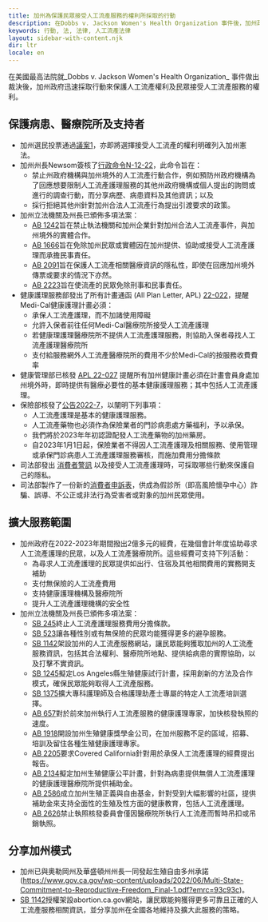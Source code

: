 ```yaml
---
title: 加州為保護民眾接受人工流產服務的權利所採取的行動
description: 在Dobbs v. Jackson Women's Health Organization 事件後，加州政府迅速採取行動來保護人工流產權利及民眾接受人工流產服務的權利。
keywords: 行動, 法, 法律, 人工流產法律
layout: sidebar-with-content.njk
dir: ltr
locale: en
---
```


在美國最高法院就_Dobbs v. Jackson Women's Health Organization_ 事件做出裁決後，加州政府迅速採取行動來保護人工流產權利及民眾接受人工流產服務的權利。

## 保護病患、醫療院所及支持者

- 加州選民投票通過[議案1](https://leginfo.legislature.ca.gov/faces/codes_displaySection.xhtml?lawCode=CONS&sectionNum=SEC.%201.1.&article=I)，亦即將選擇接受人工流產的權利明確列入加州憲法。
- 加州州長Newsom簽核了[行政命令N-12-22](https://www.gov.ca.gov/wp-content/uploads/2022/06/6.27.22-EO-N-12-22-Reproductive-Freedom.pdf?emrc=4e1397)，此命令旨在：
  - 禁止州政府機構與加州境外的人工流產行動合作，例如預防州政府機構為了回應想要限制人工流產護理服務的其他州政府機構或個人提出的詢問或進行的調查行動，而分享病歷、病患資料及其他資訊；以及
  - 採行拒絕其他州針對加州合法人工流產行為提出引渡要求的政策。
- 加州立法機關及州長已頒佈多項法案：
  - [AB 1242](https://leginfo.legislature.ca.gov/faces/billNavClient.xhtml?bill_id=202120220AB1242)旨在禁止執法機關和加州企業針對加州合法人工流產事件，與加州境外的實體合作。
  - [AB 1666](https://leginfo.legislature.ca.gov/faces/billNavClient.xhtml?bill_id=202120220AB1666)旨在免除加州民眾或實體因在加州提供、協助或接受人工流產護理而承擔民事責任。
  - [AB 2091](https://leginfo.legislature.ca.gov/faces/billNavClient.xhtml?bill_id=202120220AB2091)旨在保護人工流產相關醫療資訊的隱私性，即使在回應加州境外傳票或要求的情況下亦然。
  - [AB 2223](https://leginfo.legislature.ca.gov/faces/billNavClient.xhtml?bill_id=202120220AB2223)旨在使流產的民眾免除刑事和民事責任。
- 健康護理服務部發出了所有計畫通函 (All Plan Letter, APL) [22-022](https://www.dhcs.ca.gov/formsandpubs/Documents/MMCDAPLsandPolicyLetters/APL2022/APL22-022.pdf)，提醒Medi-Cal健康護理計畫必須：
  - 承保人工流產護理，而不加諸使用障礙
  - 允許入保者前往任何Medi-Cal醫療院所接受人工流產護理
  - 若健康理護理醫療院所不提供人工流產護理服務，則協助入保者尋找人工流產護理醫療院所
  - 支付給服務網外人工流產醫療院所的費用不少於Medi-Cal的按服務收費費率
- 健康管理部已核發 <a href="https://www.dmhc.ca.gov/Portals/0/Docs/OPL/APL%2022-027%20-%20Timely%20Access%20to%20Emergent%20and%20Urgent%20Services%20When%20an%20Enrollee%20is%20Outside%20of%20California%20(11_7_2022).pdf?ver=gUSuuoAmq1l2ibE3R6iOWQ%3d%3d">APL 22-027</a> 提醒所有加州健康計畫必須在計畫會員身處加州境外時，即時提供有醫療必要性的基本健康護理服務；其中包括人工流產護理。
- 保險部核發了[公告2022-7](https://www.insurance.ca.gov/0250-insurers/0300-insurers/0200-bulletins/bulletin-notices-commiss-opinion/upload/Bulletin-2022-7-Coverage-for-Abortion-and-Abortion-Related-Health-Care-Services.pdf)，以闡明下列事項：
  - 人工流產護理是基本的健康護理服務。
  - 人工流產藥物也必須作為保險業者的門診病患處方藥福利，予以承保。
  - 我們將於2023年年初認證配發人工流產藥物的加州藥房。
  - 自2023年1月1日起，保險業者不得因人工流產護理及相關服務、使用管理或承保門診病患人工流產護理服務審核，而施加費用分擔條款
- 司法部發出 <a href="https://oag.ca.gov/system/files/attachments/press-docs/Consumer Alert - Abortion Privacy.pdf">消費者警訊</a> 以及接受人工流產護理時，可採取哪些行動來保護自己的隱私。
- 司法部製作了一份新的[消費者申訴表](https://oag.ca.gov/crisis-pregnancy-center-complaint)，供成為假診所（即高風險懷孕中心）詐騙、誤導、不公正或非法行為受害者或對象的加州民眾使用。

## 擴大服務範圍

- 加州政府在2022-2023年期間撥出2億多元的經費，在幾個會計年度協助尋求人工流產護理的民眾，以及人工流產醫療院所。這些經費可支持下列活動：
  - 為尋求人工流產護理的民眾提供如出行、住宿及其他相關費用的實務開支補助
  - 支付無保險的人工流產費用
  - 支持健康護理機構及醫療院所
  - 提升人工流產護理機構的安全性
- 加州立法機關及州長已頒佈多項法案：
  - [SB 245](https://leginfo.legislature.ca.gov/faces/billNavClient.xhtml?bill_id=202120220SB245)終止人工流產護理服務費用分擔條款。
  - [SB 523](https://leginfo.legislature.ca.gov/faces/billNavClient.xhtml?bill_id=202120220SB523)讓各種性別或有無保險的民眾均能獲得更多的避孕服務。
  - [SB 1142](https://leginfo.legislature.ca.gov/faces/billNavClient.xhtml?bill_id=202120220SB1142)架設加州的人工流產服務網站，讓民眾能夠獲取加州的人工流產服務資訊，包括其合法權利、醫療院所地點、提供給病患的實際協助，以及打擊不實資訊。
  - [SB 1245](https://leginfo.legislature.ca.gov/faces/billNavClient.xhtml?bill_id=202120220SB1245)擬定Los Angeles縣生殖健康試行計畫，採用創新的方法及合作模式，確保民眾能夠取得人工流產服務。
  - [SB 1375](https://leginfo.legislature.ca.gov/faces/billNavClient.xhtml?bill_id=202120220SB1375)擴大專科護理師及合格護理助產士專屬的特定人工流產培訓選擇。
  - [AB 657](https://leginfo.legislature.ca.gov/faces/billNavClient.xhtml?bill_id=202120220AB657)對於前來加州執行人工流產服務的健康護理專家，加快核發執照的速度。
  - [AB 1918](https://leginfo.legislature.ca.gov/faces/billNavClient.xhtml?bill_id=202120220AB1918)開設加州生殖健康獎學金公司，在加州服務不足的區域，招募、培訓及留住各種生殖健康護理專家。
  - [AB 2205](https://leginfo.legislature.ca.gov/faces/billNavClient.xhtml?bill_id=202120220AB2205)要求Covered California針對用於承保人工流產護理的經費提出報告。
  - [AB 2134](https://leginfo.legislature.ca.gov/faces/billNavClient.xhtml?bill_id=202120220AB2134)擬定加州生殖健康公平計畫，針對為病患提供無償人工流產護理的健康護理醫療院所提供補助金。
  - [AB 2586](https://leginfo.legislature.ca.gov/faces/billNavClient.xhtml?bill_id=202120220AB2586)成立加州生殖正義與自由基金，針對受到大幅影響的社區，提供補助金來支持全面性的生殖及性方面的健康教育，包括人工流產護理。
  - [AB 2626](https://leginfo.legislature.ca.gov/faces/billNavClient.xhtml?bill_id=202120220AB2626)禁止執照核發委員會僅因醫療院所執行人工流產而暫時吊扣或吊銷執照。

## 分享加州模式

- 加州已與奧勒岡州及華盛頓州州長一同發起生殖自由多州承諾 (https://www.gov.ca.gov/wp-content/uploads/2022/06/Multi-State-Commitment-to-Reproductive-Freedom_Final-1.pdf?emrc=93c93c)。
- [SB 1142](https://leginfo.legislature.ca.gov/faces/billNavClient.xhtml?bill_id=202120220SB1142)授權架設abortion.ca.gov網站，讓民眾能夠獲得更多可靠且正確的人工流產服務相關資訊，並分享加州在全國各地維持及擴大此服務的策略。
